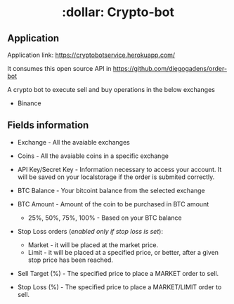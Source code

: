 <h1 align="center"> :dollar: Crypto-bot </h1>

## Application
Application link: https://cryptobotservice.herokuapp.com/

It consumes this open source API in https://github.com/diegogadens/order-bot

A crypto bot to execute sell and buy operations in the below exchanges
- Binance

## Fields information
- Exchange - All the avaiable exchanges
- Coins - All the avaiable coins in a specific exchange
- API Key/Secret Key - Information necessary to access your account. It will be saved on your localstorage if the order is submited correctly.
- BTC Balance - Your bitcoint balance from the selected exchange
- BTC Amount - Amount of the coin to be purchased in BTC amount
  - 25%, 50%, 75%, 100% - Based on your BTC balance

- Stop Loss orders (*enabled only if stop loss is set*):
  - Market - it will be placed at the market price.
  - Limit - it will be placed at a specified price, or better, after a given stop price has been reached.

- Sell Target (%) - The specified price to place a MARKET order to sell.
- Stop Loss (%) - The specified price to place a MARKET/LIMIT order to sell.
